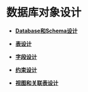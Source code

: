 # 数据库对象设计<a name="ZH-CN_TOPIC_0000001149508023"></a>

-   **[Database和Schema设计](Database和Schema设计.md)**  

-   **[表设计](表设计.md)**  

-   **[字段设计](字段设计.md)**  

-   **[约束设计](约束设计.md)**  

-   **[视图和关联表设计](视图和关联表设计.md)**  


